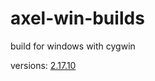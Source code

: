 # axel-win-builds

build for windows with cygwin

versions:
[2.17.10](https://github.com/pedoc/axel-win-builds/releases/download/2.17.10/axel-2.17.10.zip)
